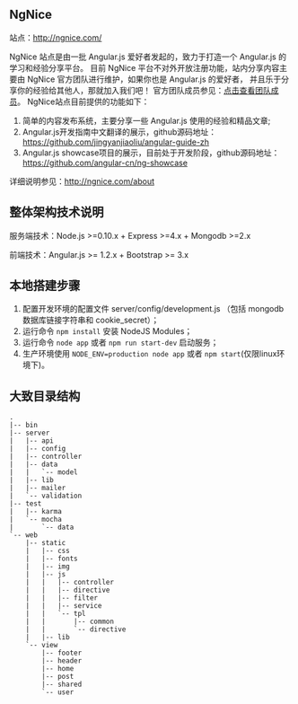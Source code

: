 ## NgNice
站点：http://ngnice.com/

NgNice 站点是由一批 Angular.js 爱好者发起的，致力于打造一个 Angular.js 的学习和经验分享平台。
目前 NgNice 平台不对外开放注册功能，站内分享内容主要由 NgNice 官方团队进行维护，如果你也是 Angular.js 的爱好者，
并且乐于分享你的经验给其他人，那就加入我们吧！ 官方团队成员参见：[点击查看团队成员](https://worktile.com/teams/195a7878764eb2)。
NgNice站点目前提供的功能如下：

1. 简单的内容发布系统，主要分享一些 Angular.js 使用的经验和精品文章;
1. Angular.js开发指南中文翻译的展示，github源码地址：https://github.com/jingyanjiaoliu/angular-guide-zh
1. Angular.js showcase项目的展示，目前处于开发阶段，github源码地址：https://github.com/angular-cn/ng-showcase


详细说明参见：http://ngnice.com/about

## 整体架构技术说明

服务端技术：Node.js >=0.10.x + Express >=4.x + Mongodb >=2.x

前端技术：Angular.js >= 1.2.x + Bootstrap >= 3.x

## 本地搭建步骤

1. 配置开发环境的配置文件 server/config/development.js （包括 mongodb 数据库链接字符串和 cookie_secret）；
1. 运行命令 `npm install` 安装 NodeJS Modules；
1. 运行命令 `node app` 或者 `npm run start-dev` 启动服务；
1. 生产环境使用 `NODE_ENV=production node app` 或者 `npm start`(仅限linux环境下)。

## 大致目录结构

```
.
|-- bin
|-- server
|   |-- api
|   |-- config
|   |-- controller
|   |-- data
|   |   `-- model
|   |-- lib
|   |-- mailer
|   `-- validation
|-- test
|   |-- karma
|   `-- mocha
|       `-- data
`-- web
    |-- static
    |   |-- css
    |   |-- fonts
    |   |-- img
    |   |-- js
    |   |   |-- controller
    |   |   |-- directive
    |   |   |-- filter
    |   |   |-- service
    |   |   `-- tpl
    |   |       |-- common
    |   |       `-- directive
    |   |-- lib
    `-- view
        |-- footer
        |-- header
        |-- home
        |-- post
        |-- shared
        `-- user

```
